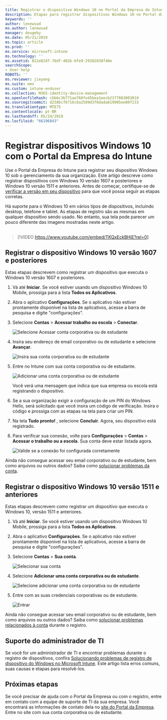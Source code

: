 ```yaml
---
title: Registrar o dispositivo Windows 10 no Portal da Empresa do Intune | Microsoft Docs
description: Etapas para registrar dispositivos Windows 10 no Portal da Empresa do Intune
keywords: ''
author: lenewsad
ms.author: lanewsad
manager: dougeby
ms.date: 05/21/2019
ms.topic: article
ms.prod: ''
ms.service: microsoft-intune
ms.technology: ''
ms.assetid: 812e82df-76df-402b-bfe9-29302838f40e
searchScope:
- User help
ROBOTS: ''
ms.reviewer: jieyang
ms.suite: ems
ms.custom: intune-enduser
ms.collection: M365-identity-device-management
ms.openlocfilehash: cbb6c3b771ae768fe45bea1eecb21f7083003010
ms.sourcegitcommit: d258bcf6716c8a2589d3f8dada819905ee80f233
ms.translationtype: MTE75
ms.contentlocale: pt-BR
ms.lasthandoff: 05/24/2019
ms.locfileid: "66196843"
---
```

# <a name="enroll-windows-10-devices-with-intune-company-portal"></a>Registrar dispositivos Windows 10 com o Portal da Empresa do Intune

Use o Portal da Empresa do Intune para registrar seu dispositivo Windows 10 sob o gerenciamento da sua organização. Este artigo descreve como registrar dispositivos com Windows 10 versão 1607 e posteriores e Windows 10 versão 1511 e anteriores. Antes de começar, certifique-se de [verificar a versão em seu dispositivo](windows-enrollment-company-portal.md#find-windows-10-version-number) para que você possa seguir as etapas corretas.  

Há suporte para o Windows 10 em vários tipos de dispositivos, incluindo desktop, telefone e tablet. As etapas de registro são as mesmas em qualquer dispositivo sendo usado. No entanto, sua tela pode parecer um pouco diferente das imagens mostradas neste artigo.  
</br>
> [!VIDEO https://www.youtube.com/embed/TKQxEckBHiE?rel=0]

## <a name="enroll-windows-10-version-1607-and-later-device"></a>Registrar o dispositivo Windows 10 versão 1607 e posteriores 
Estas etapas descrevem como registrar um dispositivo que executa o Windows 10 versão 1607 e posteriores.  

1. Vá até **Iniciar**. Se você estiver usando um dispositivo Windows 10 Mobile, prossiga para a lista **Todos os Aplicativos**.

2. Abra o aplicativo **Configurações**. Se o aplicativo não estiver prontamente disponível na lista de aplicativos, acesse a barra de pesquisa e digite "configurações".

3. Selecione **Contas** > **Acessar trabalho ou escola** > **Conectar**.  


    ![Selecione Acessar conta corporativa ou de estudante](./media/w10-enroll-rs1-connect-to-work-or-school.png)  

4. Insira seu endereço de email corporativo ou de estudante e selecione **Avançar**.  


   ![Insira sua conta corporativa ou de estudante](./media/w10-enroll-rs1-set-up-work-or-school-account.png)  

5. Entre no Intune com sua conta corporativa ou de estudante.  


    ![Adicionar uma conta corporativa ou de estudante](./media/w10-enroll-rs1-enter-your-credentials.png)  

    Você verá uma mensagem que indica que sua empresa ou escola está registrando o dispositivo.

6. Se a sua organização exigir a configuração de um PIN do Windows Hello, será solicitado que você insira um código de verificação. Insira o código e prossiga com as etapas na tela para criar um PIN.  

7. Na tela **Tudo pronto!** , selecione **Concluir**. Agora, seu dispositivo está registrado.  

8. Para verificar sua conexão, volte para **Configurações** > **Contas** > **Acessar o trabalho ou a escola**.  Sua conta deve estar listada agora.  


    ![Valide se a conexão foi configurada corretamente](./media/w10-enroll-rs1-validate-successful-enrollment.png)  

Ainda não consegue acessar seu email corporativo ou de estudante, bem como arquivos ou outros dados? Saiba como [solucionar problemas da conta](troubleshoot-your-windows-10-device-windows.md#troubleshooting-steps-to-follow-if-you-see-access-work-or-school).  

## <a name="enroll-windows-10-version-1511-and-earlier-device"></a>Registrar o dispositivo Windows 10 versão 1511 e anteriores  
Estas etapas descrevem como registrar um dispositivo que executa o Windows 10, versão 1511 e anteriores.  

1. Vá até **Iniciar**. Se você estiver usando um dispositivo Windows 10 Mobile, prossiga para a lista **Todos os Aplicativos**.

2. Abra o aplicativo **Configurações**. Se o aplicativo não estiver prontamente disponível na lista de aplicativos, acesse a barra de pesquisa e digite "configurações".

3. Selecione **Contas** > **Sua conta**.  


    ![Selecionar sua conta](./media/W10-enroll-2-accounts-your-account.png)  

5. Selecione **Adicionar uma conta corporativa ou de estudante**.  


    ![Selecione adicionar uma conta corporativa ou de estudante](./media/w10-enroll-3-add-work-school-acct.png)  

6. Entre com as suas credenciais corporativas ou de estudante.  


    ![Entrar](./media/W10-enroll-4-sign-in.png)  

Ainda não consegue acessar seu email corporativo ou de estudante, bem como arquivos ou outros dados? Saiba como [solucionar problemas relacionados à conta](troubleshoot-your-windows-10-device-windows.md#troubleshooting-steps-to-follow-if-you-see-your-account) durante o registro.  

## <a name="it-administrator-support"></a>Suporte do administrador de TI   

Se você for um administrador de TI e encontrar problemas durante o registro de dispositivos, confira [Solucionando problemas de registro de dispositivo do Windows no Microsoft Intune](https://support.microsoft.com/help/4469913). Este artigo lista erros comuns, suas causas e etapas para resolvê-los. 

## <a name="next-steps"></a>Próximas etapas  
Se você precisar de ajuda com o Portal da Empresa ou com o registro, entre em contato com a equipe de suporte de TI da sua empresa. Você encontrará as informações de contato dela no [site do Portal da Empresa](https://go.microsoft.com/fwlink/?linkid=2010980). Entre no site com sua conta corporativa ou de estudante.  

 

